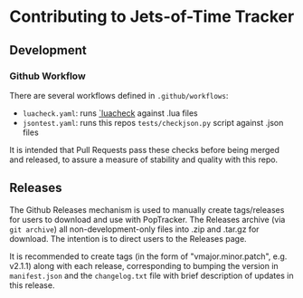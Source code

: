 # Contributing to Jets-of-Time Tracker

## Development

### Github Workflow

There are several workflows defined in `.github/workflows`:

* `luacheck.yaml`: runs [`luacheck](https://luacheck.readthedocs.io/en/stable/) against .lua files
* `jsontest.yaml`: runs this repos `tests/checkjson.py` script against .json files

It is intended that Pull Requests pass these checks before being merged and released, to
assure a measure of stability and quality with this repo.

## Releases

The Github Releases mechanism is used to manually create tags/releases for users to download
and use with PopTracker. The Releases archive (via `git archive`) all non-development-only files
into .zip and .tar.gz for download. The intention is to direct users to the Releases page.

It is recommended to create tags (in the form of "vmajor.minor.patch", e.g. v2.1.1) along with
each release, corresponding to bumping the version in `manifest.json` and the `changelog.txt`
file with brief description of updates in this release.
